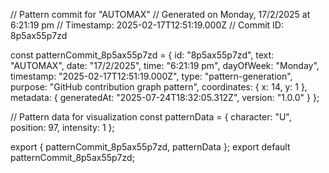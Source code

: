 // Pattern commit for "AUTOMAX"
// Generated on Monday, 17/2/2025 at 6:21:19 pm
// Timestamp: 2025-02-17T12:51:19.000Z
// Commit ID: 8p5ax55p7zd

const patternCommit_8p5ax55p7zd = {
  id: "8p5ax55p7zd",
  text: "AUTOMAX",
  date: "17/2/2025",
  time: "6:21:19 pm",
  dayOfWeek: "Monday",
  timestamp: "2025-02-17T12:51:19.000Z",
  type: "pattern-generation",
  purpose: "GitHub contribution graph pattern",
  coordinates: {
    x: 14,
    y: 1
  },
  metadata: {
    generatedAt: "2025-07-24T18:32:05.312Z",
    version: "1.0.0"
  }
};

// Pattern data for visualization
const patternData = {
  character: "U",
  position: 97,
  intensity: 1
};

export { patternCommit_8p5ax55p7zd, patternData };
export default patternCommit_8p5ax55p7zd;
